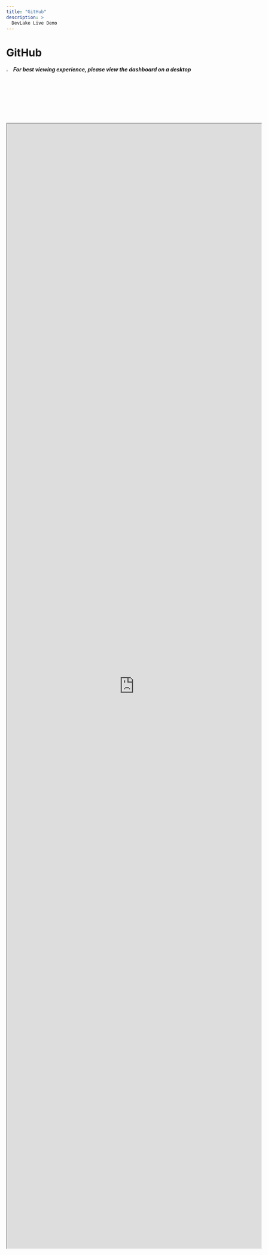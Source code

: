```yaml
---
title: "GitHub"
description: >
  DevLake Live Demo
---
```


# GitHub

<div className="info">
  <h5>
    <img
      src="https://user-images.githubusercontent.com/84442212/197146839-c2d116e6-e0b8-40a0-bb29-e51fb4805a81.png"
      alt=""
      width="3%"
    /> For best viewing experience, please view the dashboard on a desktop
  </h5>
</div>

<iframe src="http://172.27.89.142:32001/grafana/d/KXWvOFQnz/github?orgId=1" width="135%" height="3000px"></iframe>